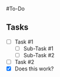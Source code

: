 #To-Do

## Tasks
- [ ] Task #1
  - [ ] Sub-Task #1
  - [ ] Sub-Task #2
- [ ] Task #2
- [x] Does this work?
